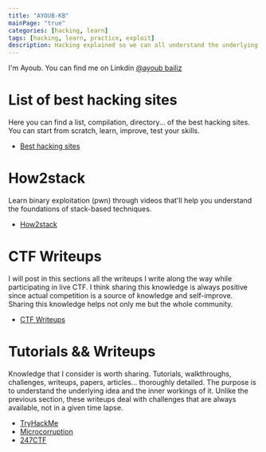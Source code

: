 ```yaml
---
title: "AYOUB-KB"
mainPage: "true"
categories: [hacking, learn]
tags: [hacking, learn, practice, exploit]
description: Hacking explained so we can all understand the underlying concepts. In this site you'll find different tutorials and CTF's write-ups explained in gory detail (most of the time) so together we can understand and practice every aspect of the secure (or rather insecure) side of the (our) binary world.
---
```


I'm Ayoub. You can find me on Linkdin [@ayoub bailiz](https://www.linkedin.com/in/ayoub-kb/)

# List of best hacking sites
Here you can find a list, compilation, directory... of the best hacking sites. You can start from scratch, learn, improve, test your skills. 

- [Best hacking sites](/hackingwebsitelist/starthacking.md/)

# How2stack
Learn binary exploitation (pwn) through videos that'll help you understand the foundations of stack-based techniques. 

- [How2stack](/how2stack)

# CTF Writeups
I will post in this sections all the writeups I write along the way while participating in live CTF. I think sharing this knowledge is always positive since actual competition is a source of knowledge and self-improve. Sharing this knowledge helps not only me but the whole community.  

 - [CTF Writeups](/_ctfwriteups/index.md/)

# Tutorials && Writeups
Knowledge that I consider is worth sharing. Tutorials,  walkthroughs, challenges, writeups, papers, articles... thoroughly detailed. The purpose is to understand the underlying idea and the inner workings of it. Unlike the previous section, these writeups deal with challenges that are always available, not in a given time lapse. 

- [TryHackMe](/tryhackme)
- [Microcorruption](/microcorruption)
- [247CTF](/247ctf)
